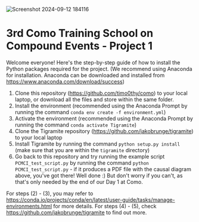 
![Screenshot 2024-09-12 184116](https://github.com/user-attachments/assets/3f2f811d-4ebf-47d3-845a-e458ee5926e3)

# 3rd Como Training School on Compound Events - Project 1
Welcome everyone! Here's the step-by-step guide of how to install the Python packages required for the project. 
(We recommend using Anaconda for installation. Anaconda can be downloaded and installed from https://www.anaconda.com/download/success)

1. Clone this repository (https://github.com/timo0thy/como) to your local laptop, or download all the files and store within the same folder.
2. Install the environment (recommended using the Anaconda Prompt by running the command `conda env create -f environment.yml`)
3. Activate the environment (recommended using the Anaconda Prompt by running the command `conda activate Tigramite`)
4. Clone the Tigramite repository (https://github.com/jakobrunge/tigramite) to your local laptop
5. Install Tigramite by running the command `python setup.py install` (make sure that you are within the `tigramite` directory)
6. Go back to this repository and try running the example script `PCMCI_test_script.py` by running the command `python PCMCI_test_script.py` - if it produces a PDF file with the causal diagram above, you've got there! Well done :) But don't worry if you can't, as that's only needed by the end of our Day 1 at Como.

For steps (2) - (3), you may refer to https://conda.io/projects/conda/en/latest/user-guide/tasks/manage-environments.html for more details.
For steps (4) - (5), check https://github.com/jakobrunge/tigramite to find out more.
